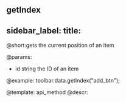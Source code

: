 getIndex
---
sidebar_label: 
title: 
---          

@short:gets the current position of an item

@params:
- id 		string		 the ID of an item




@example:
toolbar.data.getIndex("add_btn");

@template: api_method
@descr: